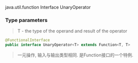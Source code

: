 java.util.function
Interface UnaryOperator<T>

### Type parameters
> T - the type of the operand and result of the operator

```java
@FunctionalInterface
public interface UnaryOperator<T> extends Function<T, T>
```
> 一元操作, 输入与输出类型相同. 是Function接口的一个特例.



